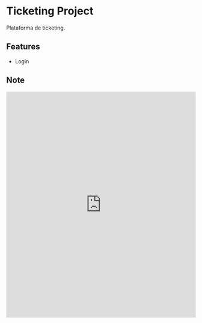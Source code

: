 # Ticketing Project
Plataforma de ticketing.

## Features
- Login

## Note
  <kbd>
    <embed src="https://drive.google.com/file/d/1lwpwOoQaEgHvaGCyqa_zIPL2tThuJK-k/view?usp=share_link" type="application/pdf" width="100%" height="600px" />
  </kbd>
